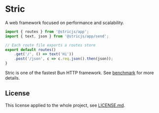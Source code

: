 # Stric
A web framework focused on performance and scalability.

```typescript
import { routes } from '@stricjs/app';
import { text, json } from '@stricjs/app/send';

// Each route file exports a routes store
export default routes()
    .get('/', () => text('Hi'))
    .post('/json', c => c.req.json().then(json));
}
```

Stric is one of the fastest Bun HTTP framework. See [benchmark](https://github.com/bunsvr/benchmark) for more details.

## License 
This license applied to the whole project, see [LICENSE.md](/LICENSE.md).
